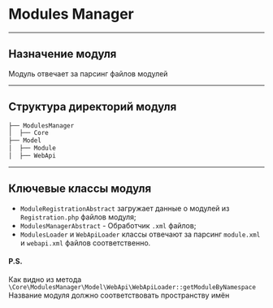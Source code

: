 # Modules Manager

---

## Назначение модуля

Модуль отвечает за парсинг файлов модулей

---

## Структура директорий модуля

```bash
├── ModulesManager
│  ├── Core
├── Model
│  ├── Module
│  ├── WebApi
```

---

## Ключевые классы модуля
* `ModuleRegistrationAbstract` загружает данные о модулей из `Registration.php` файлов модуля;
* `ModulesManagerAbstract` - Обработчик `.xml` файлов;
* `ModulesLoader` и `WebApiLoader` классы отвечают за парсинг `module.xml` и `webapi.xml` файлов соответственно.

#### P.S.
Как видно из метода `\Core\ModulesManager\Model\WebApi\WebApiLoader::getModuleByNamespace`
Название модуля должно соответствовать пространству имён